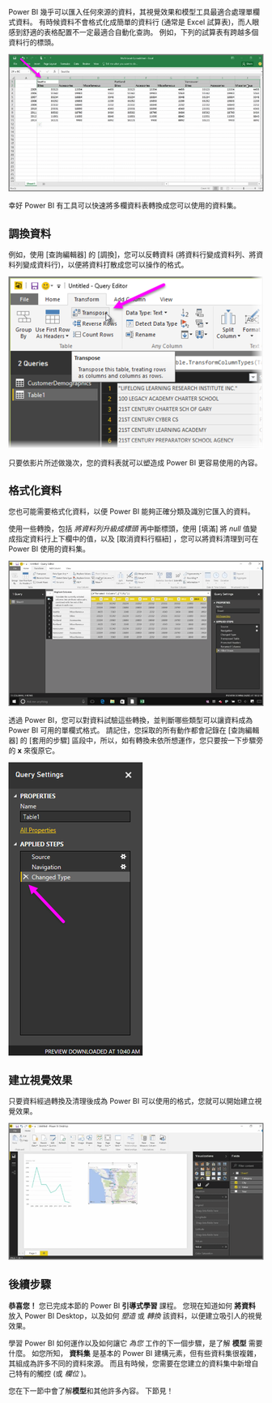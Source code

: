 Power BI 幾乎可以匯入任何來源的資料，其視覺效果和模型工具最適合處理單欄式資料。 有時候資料不會格式化成簡單的資料行 (通常是 Excel 試算表)，而人眼感到舒適的表格配置不一定最適合自動化查詢。 例如，下列的試算表有跨越多個資料行的標頭。

![](media/1-5-cleaning-irregular-data/1-5_1.png)

幸好 Power BI 有工具可以快速將多欄資料表轉換成您可以使用的資料集。

## <a name="transpose-data"></a>調換資料
例如，使用 [查詢編輯器] 的 [調換]，您可以反轉資料 (將資料行變成資料列、將資料列變成資料行)，以便將資料打散成您可以操作的格式。

![](media/1-5-cleaning-irregular-data/1-5_2.png)

只要依影片所述做幾次，您的資料表就可以塑造成 Power BI 更容易使用的內容。

## <a name="format-data"></a>格式化資料
您也可能需要格式化資料，以便 Power BI 能夠正確分類及識別它匯入的資料。

使用一些轉換，包括 *將資料列升級成標頭* 再中斷標頭，使用 [填滿] 將 *null* 值變成指定資料行上下欄中的值，以及 [取消資料行樞紐] ，您可以將資料清理到可在 Power BI 使用的資料集。

![](media/1-5-cleaning-irregular-data/1-5_3.png)

透過 Power BI，您可以對資料試驗這些轉換，並判斷哪些類型可以讓資料成為 Power BI 可用的單欄式格式。 請記住，您採取的所有動作都會記錄在 [查詢編輯器] 的 [套用的步驟] 區段中，所以，如有轉換未依所想運作，您只要按一下步驟旁的 **x** 來復原它。

![](media/1-5-cleaning-irregular-data/1-5_5.png)

## <a name="create-visuals"></a>建立視覺效果
只要資料經過轉換及清理後成為 Power BI 可以使用的格式，您就可以開始建立視覺效果。

![](media/1-5-cleaning-irregular-data/1-5_4.png)

## <a name="next-steps"></a>後續步驟
**恭喜您！** 您已完成本節的 Power BI **引導式學習** 課程。 您現在知道如何 **將資料** 放入 Power BI Desktop，以及如何 *塑造* 或 *轉換* 該資料，以便建立吸引人的視覺效果。

學習 Power BI 如何運作以及如何讓它 *為您* 工作的下一個步驟，是了解 **模型** 需要什麼。 如您所知， **資料集** 是基本的 Power BI 建構元素，但有些資料集很複雜，其組成為許多不同的資料來源。 而且有時候，您需要在您建立的資料集中新增自己特有的觸控 (或 *欄位* )。

您在下一節中會了解**模型**和其他許多內容。 下節見！

